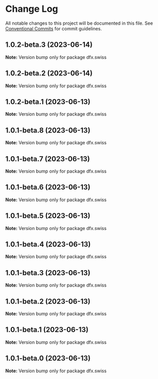 # Change Log

All notable changes to this project will be documented in this file.
See [Conventional Commits](https://conventionalcommits.org) for commit guidelines.

## 1.0.2-beta.3 (2023-06-14)

**Note:** Version bump only for package dfx.swiss





## 1.0.2-beta.2 (2023-06-14)

**Note:** Version bump only for package dfx.swiss





## 1.0.2-beta.1 (2023-06-13)

**Note:** Version bump only for package dfx.swiss





## 1.0.1-beta.8 (2023-06-13)

**Note:** Version bump only for package dfx.swiss





## 1.0.1-beta.7 (2023-06-13)

**Note:** Version bump only for package dfx.swiss





## 1.0.1-beta.6 (2023-06-13)

**Note:** Version bump only for package dfx.swiss





## 1.0.1-beta.5 (2023-06-13)

**Note:** Version bump only for package dfx.swiss





## 1.0.1-beta.4 (2023-06-13)

**Note:** Version bump only for package dfx.swiss





## 1.0.1-beta.3 (2023-06-13)

**Note:** Version bump only for package dfx.swiss





## 1.0.1-beta.2 (2023-06-13)

**Note:** Version bump only for package dfx.swiss





## 1.0.1-beta.1 (2023-06-13)

**Note:** Version bump only for package dfx.swiss





## 1.0.1-beta.0 (2023-06-13)

**Note:** Version bump only for package dfx.swiss
